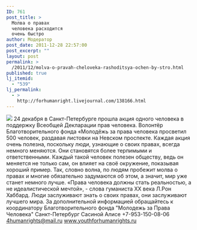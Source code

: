 ```yaml
---
ID: 761
post_title: >
  Молва о правах
  человека расходится
  очень быстро
author: Модератор
post_date: 2011-12-28 22:57:00
post_excerpt: ""
layout: post
permalink: >
  /2011/12/molva-o-pravah-cheloveka-rashoditsya-ochen-by-stro.html
published: true
lj_itemid:
  - "539"
lj_permalink:
  - >
    http://forhumanright.livejournal.com/138166.html
---
```

<img src="http://cs5338.vk.com/u132145096/132409092/x_5b26039f.jpg" /> 24 декабря в Санкт-Петербурге прошла акция одного человека в поддержку Всеобщей Декларации прав человека. Волонтёр Благотворительного фонда «Молодёжь за права человека просветил 500 человек, раздавая листовки на Невском проспекте.
Каждая акция очень полезна, поскольку люди, узнающие о своих правах, всегда немного меняются. Они становятся более терпимыми и ответственными. Каждый такой человек полезен обществу, ведь он меняется не только сам, он влияет на своё окружение, показывая хороший пример. Так, словно волна, по людям пробежит молва о правах и многие обязательно задумаются об этом, а значит, мир уже станет немного лучше.
«Права человека должны стать реальностью, а не идеалистической мечтой», - слова гуманиста ХХ века Л.Рон Хаббард. Люди заслуживают знать о своих правах, они заслуживают лучшего мира.
За дополнительной информацией обращайтесь к координатору
Благотворительного фонда
"Молодежь за Права Человека" Санкт-Петербург 
Сасиной Алисе 
+7-953-150-08-06 
4humanrights@mail.ru
www.youthforhumanrights.ru